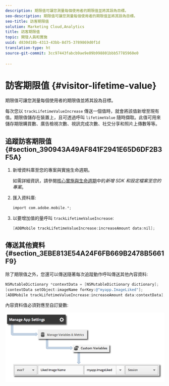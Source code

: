 ```yaml
---
description: 期限值可讓您測量每個使用者的期限值並將其設為目標。
seo-description: 期限值可讓您測量每個使用者的期限值並將其設為目標。
seo-title: 訪客期限值
solution: Marketing Cloud,Analytics
title: 訪客期限值
topic: 開發人員和實施
uuid: d830d18b-4313-43bb-8d75-3789869d0f1d
translation-type: ht
source-git-commit: 3cc97443fabcb9ae9e09b998801bbb57785960e0

---
```



# 訪客期限值 {#visitor-lifetime-value}

期限值可讓您測量每個使用者的期限值並將其設為目標。

每次您以 `trackLifetimeValueIncrease` 傳送一個值時，就會將該值新增至現有值。期限值儲存在裝置上，且可透過呼叫 `lifetimeValue` 隨時擷取。此值可用來儲存期限購買數、廣告檢視次數、視訊完成次數、社交分享和照片上傳數等等。

## 追蹤訪客期限值 {#section_390943A49AF841F2941E65D6DF2B3F5A}

1. 新增資料庫至您的專案與實施生命週期。

   如需詳細資訊，請參閱[核心實施與生命週期](/help/ios/getting-started/dev-qs.md)中的&#x200B;*新增 SDK 和設定檔案至您的專案*。
1. 匯入資料庫:

   ```objective-c
   import com.adobe.mobile.*;
   ```

1. 以要增加值的量呼叫 `trackLifetimeValueIncrease`:

   ```objective-c
   [ADBMobile trackLifetimeValueIncrease:increaseAmount data:nil];
   ```

## 傳送其他資料 {#section_3EBE813E54A24F6FB669B2478B5661F9}

除了期限值之外，您還可以傳送隨著每次追蹤動作呼叫傳送其他內容資料:

```objective-c
NSMutableDictionary *contextData = [NSMutableDictionary dictionary]; 
[contextData setObject:imageName forKey:@"myapp.ImageLiked"]; 
[ADBMobile trackLifetimeValueIncrease:increaseAmount data:contextData];
```

內容資料值必須對應至自訂變數:

![](assets/map-variable-context-ltv.png)

